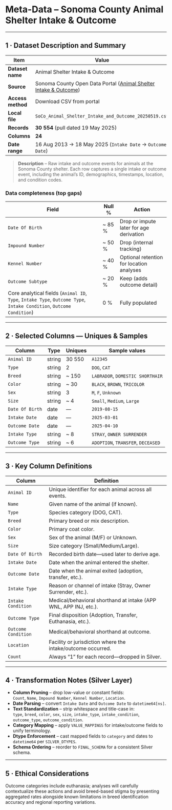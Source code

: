# Meta-Data – **Sonoma County Animal Shelter Intake & Outcome**

---

## 1 · Dataset Description and Summary

| Item | Value |
|------|-------|
| **Dataset name** | Animal Shelter Intake & Outcome |
| **Source** | Sonoma County Open Data Portal ([Animal Shelter Intake & Outcome](https://data.sonomacounty.ca.gov/Government/Animal-Shelter-Intake-and-Outcome/924a-vesw)) |
| **Access method** | Download CSV from portal |
| **Local file** | `SoCo_Animal_Shelter_Intake_and_Outcome_20250519.csv` |
| **Records** | **30 554** (pull dated 19 May 2025) |
| **Columns** | **24** |
| **Date range** | 16 Aug 2013 → 18 May 2025 (`Intake Date` → `Outcome Date`) |

> **Description** – Raw intake and outcome events for animals at the Sonoma County shelter. Each row captures a single intake or outcome event, including the animal’s ID, demographics, timestamps, location, and condition codes.

### Data completeness (top gaps)

| Field | Null % | Action |
|-------|--------|--------|
| `Date Of Birth`      | ~ 85 % | Drop or impute later for age derivation |
| `Impound Number`     | ~ 50 % | Drop (internal tracking) |
| `Kennel Number`      | ~ 40 % | Optional retention for location analyses |
| `Outcome Subtype`    | ~ 20 % | Keep (adds outcome detail) |
| Core analytical fields (`Animal ID`, `Type`, `Intake Type`, `Outcome Type`, `Intake Condition`, `Outcome Condition`) | 0 % | Fully populated |

---

## 2 · Selected Columns — Uniques & Samples

| Column            | Type    | Uniques | Sample values                  |
|-------------------|---------|---------|--------------------------------|
| `Animal ID`       | string  | 30 550  | `A12345`                       |
| `Type`            | string  | 2       | `DOG`, `CAT`                   |
| `Breed`           | string  | ~ 150   | `LABRADOR`, `DOMESTIC SHORTHAIR` |
| `Color`           | string  | ~ 30    | `BLACK`, `BROWN`, `TRICOLOR`   |
| `Sex`             | string  | 3       | `M`, `F`, `Unknown`            |
| `Size`            | string  | ~ 4     | `Small`, `Medium`, `Large`     |
| `Date Of Birth`   | date    | —       | `2019-08-15`                   |
| `Intake Date`     | date    | —       | `2025-03-01`                   |
| `Outcome Date`    | date    | —       | `2025-04-10`                   |
| `Intake Type`     | string  | ~ 8     | `STRAY`, `OWNER SURRENDER`     |
| `Outcome Type`    | string  | ~ 6     | `ADOPTION`, `TRANSFER`, `DECEASED` |

---

## 3 · Key Column Definitions

| Column                | Definition                                                                                |
|-----------------------|-------------------------------------------------------------------------------------------|
| `Animal ID`           | Unique identifier for each animal across all events.                                      |
| `Name`                | Given name of the animal (if known).                                                     |
| `Type`                | Species category (DOG, CAT).                                                       |
| `Breed`               | Primary breed or mix description.                                                        |
| `Color`               | Primary coat color.                                                                       |
| `Sex`                 | Sex of the animal (M/F) or Unknown.                                                      |
| `Size`                | Size category (Small/Medium/Large).                                                       |
| `Date Of Birth`       | Recorded birth date—used later to derive age.                                            |
| `Intake Date`         | Date when the animal entered the shelter.                                                |
| `Outcome Date`        | Date when the animal exited (adoption, transfer, etc.).                                  |
| `Intake Type`         | Reason or channel of intake (Stray, Owner Surrender, etc.).                              |
| `Intake Condition`    | Medical/behavioral shorthand at intake (APP WNL, APP INJ, etc.).                          |
| `Outcome Type`        | Final disposition (Adoption, Transfer, Euthanasia, etc.).                                |
| `Outcome Condition`   | Medical/behavioral shorthand at outcome.                                                 |
| `Location`            | Facility or jurisdiction where the intake/outcome occurred.                              |
| `Count`               | Always “1” for each record—dropped in Silver.                                            |

---

## 4 · Transformation Notes (Silver Layer)

* **Column Pruning** – drop low-value or constant fields:  
  `Count`, `Name`, `Impound Number`, `Kennel Number`, `Location`.  
* **Date Parsing** – convert `Intake Date` and `Outcome Date` to `datetime64[ns]`.  
* **Text Standardization** – strip whitespace and title-case in:  
  `type`, `breed`, `color`, `sex`, `size`, `intake_type`, `intake_condition`, `outcome_type`, `outcome_condition`.  
* **Category Mapping** – apply `VALUE_MAPPINGS` for intake/outcome fields to unify terminology.  
* **Dtype Enforcement** – cast mapped fields to `category` and dates to `datetime64` per `SILVER_DTYPES`.  
* **Schema Ordering** – reorder to `FINAL_SCHEMA` for a consistent Silver schema.

---

## 5 · Ethical Considerations

Outcome categories include euthanasia; analyses will carefully contextualize these actions and avoid breed-based stigma by presenting aggregated rates alongside known limitations in breed identification accuracy and regional reporting variations.
